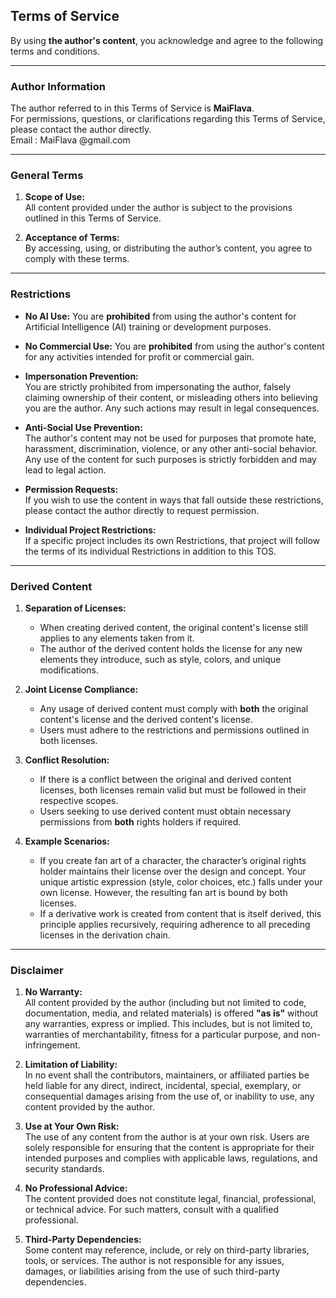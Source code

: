 ## **Terms of Service**

By using **the author's content**, you acknowledge and agree to the following terms and conditions.

---

### **Author Information**

The author referred to in this Terms of Service is **MaiFlava**.\
For permissions, questions, or clarifications regarding this Terms of Service, please contact the author directly.\
Email : MaiFlava @gmail.com

---

### **General Terms**

1. **Scope of Use:**\
   All content provided under the author is subject to the provisions outlined in this Terms of Service.

2. **Acceptance of Terms:**\
   By accessing, using, or distributing the author’s content, you agree to comply with these terms.

---

### **Restrictions**

 - **No AI Use:**
  You are **prohibited** from using the author's content for Artificial Intelligence (AI) training or development purposes.

- **No Commercial Use:**
  You are **prohibited** from using the author's content for any activities intended for profit or commercial gain.

- **Impersonation Prevention:**\
  You are strictly prohibited from impersonating the author, falsely claiming ownership of their content, or misleading others into believing you are the author. Any such actions may result in legal consequences.

- **Anti-Social Use Prevention:**\
  The author's content may not be used for purposes that promote hate, harassment, discrimination, violence, or any other anti-social behavior. Any use of the content for such purposes is strictly forbidden and may lead to legal action.

- **Permission Requests:**\
  If you wish to use the content in ways that fall outside these restrictions, please contact the author directly to request permission.

- **Individual Project Restrictions:**\
  If a specific project includes its own Restrictions, that project will follow the terms of its individual Restrictions in addition to this TOS.

---

### **Derived Content**

1. **Separation of Licenses:**

   - When creating derived content, the original content's license still applies to any elements taken from it.
   - The author of the derived content holds the license for any new elements they introduce, such as style, colors, and unique modifications.

2. **Joint License Compliance:**

   - Any usage of derived content must comply with **both** the original content's license and the derived content's license.
   - Users must adhere to the restrictions and permissions outlined in both licenses.

3. **Conflict Resolution:**

   - If there is a conflict between the original and derived content licenses, both licenses remain valid but must be followed in their respective scopes.
   - Users seeking to use derived content must obtain necessary permissions from **both** rights holders if required.

4. **Example Scenarios:**

   - If you create fan art of a character, the character’s original rights holder maintains their license over the design and concept. Your unique artistic expression (style, color choices, etc.) falls under your own license. However, the resulting fan art is bound by both licenses.
   - If a derivative work is created from content that is itself derived, this principle applies recursively, requiring adherence to all preceding licenses in the derivation chain.

---

### **Disclaimer**

1. **No Warranty:**\
   All content provided by the author (including but not limited to code, documentation, media, and related materials) is offered **"as is"** without any warranties, express or implied. This includes, but is not limited to, warranties of merchantability, fitness for a particular purpose, and non-infringement.

2. **Limitation of Liability:**\
   In no event shall the contributors, maintainers, or affiliated parties be held liable for any direct, indirect, incidental, special, exemplary, or consequential damages arising from the use of, or inability to use, any content provided by the author.

3. **Use at Your Own Risk:**\
   The use of any content from the author is at your own risk. Users are solely responsible for ensuring that the content is appropriate for their intended purposes and complies with applicable laws, regulations, and security standards.

4. **No Professional Advice:**\
   The content provided does not constitute legal, financial, professional, or technical advice. For such matters, consult with a qualified professional.

5. **Third-Party Dependencies:**\
   Some content may reference, include, or rely on third-party libraries, tools, or services. The author is not responsible for any issues, damages, or liabilities arising from the use of such third-party dependencies.

